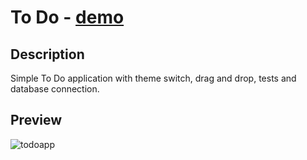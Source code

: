 # To Do - <a href="https://todo-ten-liart.vercel.app/">demo</a>

## Description
Simple To Do application with theme switch, drag and drop, tests and database connection.

## Preview 

![todoapp](https://user-images.githubusercontent.com/93607858/222455599-9a60c73e-5440-44c9-9a7b-dd4a1844d231.png)

